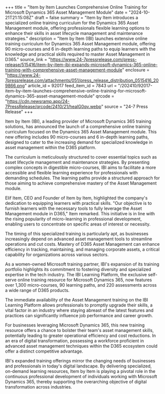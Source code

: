 +++
title = "Item by Item Launches Comprehensive Online Training for Microsoft Dynamics 365 Asset Management Module"
date = "2024-10-21T21:15:08Z"
draft = false
summary = "Item by Item introduces a specialized online training curriculum for the Dynamics 365 Asset Management module, offering professionals flexible learning options to enhance their skills in asset lifecycle management and maintenance strategies."
description = "Item by Item (IBI) launches extensive online training curriculum for Dynamics 365 Asset Management module, offering 90 micro-courses and 6 in-depth learning paths to equip learners with the knowledge and practical skills required to master Asset Management in D365."
source_link = "https://www.24-7pressrelease.com/press-release/515416/item-by-item-ibi-expands-microsoft-dynamics-365-online-training-with-comprehensive-asset-management-module"
enclosure = "https://www.24-7pressrelease.com/attachments/051/press_release_distribution_0515416_209866.png"
article_id = 92017
feed_item_id = 7843
url = "/202410/92017-item-by-item-launches-comprehensive-online-training-for-microsoft-dynamics-365-asset-management-module"
qrcode = "https://cdn.newsramp.app/24-7PressRelease/qrcode/2410/21/healG0qv.webp"
source = "24-7 Press Release"
+++

<p>Item by Item (IBI), a leading provider of Microsoft Dynamics 365 training solutions, has announced the launch of a comprehensive online training curriculum focused on the Dynamics 365 Asset Management module. This new offering includes 90 micro-courses and 6 in-depth learning paths, designed to cater to the increasing demand for specialized knowledge in asset management within the D365 platform.</p><p>The curriculum is meticulously structured to cover essential topics such as asset lifecycle management and maintenance strategies. By presenting complex concepts in digestible micro-courses, IBI aims to facilitate a more accessible and flexible learning experience for professionals with demanding schedules. The learning paths provide a structured approach for those aiming to achieve comprehensive mastery of the Asset Management module.</p><p>Elif Item, CEO and Founder of Item by Item, highlighted the company's dedication to equipping learners with practical skills. "Our objective is to furnish learners with the necessary tools to fully leverage the Asset Management module in D365," Item remarked. This initiative is in line with the rising popularity of micro-learning in professional development, enabling users to concentrate on specific areas of interest or necessity.</p><p>The timing of this specialized training is particularly apt, as businesses increasingly depend on advanced asset management tools to streamline operations and cut costs. Mastery of D365 Asset Management can enhance efficiency in tracking, maintaining, and managing corporate assets, a critical capability for organizations across various sectors.</p><p>As a women-owned Microsoft training partner, IBI's expansion of its training portfolio highlights its commitment to fostering diversity and specialized expertise in the tech industry. The IBI Learning Platform, the exclusive self-serve online training resource for Microsoft Dynamics 365, now features over 1,300 micro-courses, 90 learning paths, and 220 assessments across a wide range of D365 products.</p><p>The immediate availability of the Asset Management training on the IBI Learning Platform allows professionals to promptly upgrade their skills, a vital factor in an industry where staying abreast of the latest features and practices can significantly influence job performance and career growth.</p><p>For businesses leveraging Microsoft Dynamics 365, this new training resource offers a chance to bolster their team's asset management skills, potentially leading to greater operational efficiency and cost reductions. In an era of digital transformation, possessing a workforce proficient in advanced asset management techniques within the D365 ecosystem could offer a distinct competitive advantage.</p><p>IBI's expanded training offerings mirror the changing needs of businesses and professionals in today's digital landscape. By delivering specialized, on-demand learning resources, Item by Item is playing a pivotal role in the continuous professional development of individuals working with Microsoft Dynamics 365, thereby supporting the overarching objective of digital transformation across industries.</p>